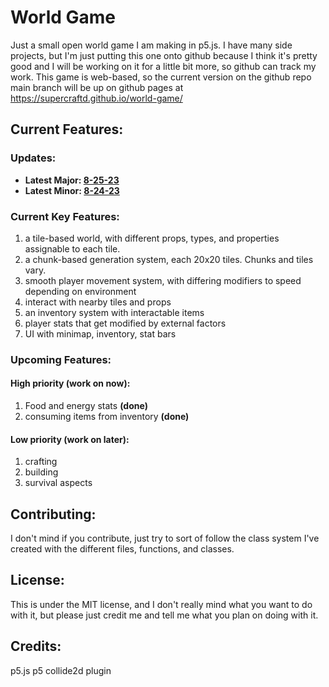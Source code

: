 # World Game
Just a small open world game I am making in p5.js. I have many side projects, but I'm just putting this one onto github because I think it's pretty good and I will be working on it for a little bit more, so github can track my work. This game is web-based, so the current version on the github repo main branch will be up on github pages at https://supercraftd.github.io/world-game/


## Current Features:

### Updates:
* **Latest Major: [8-25-23](updates/8-25-23.md)**
* **Latest Minor: [8-24-23](updates/8-24-23-iii.md)**

### Current Key Features:
1. a tile-based world, with different props, types, and properties assignable to each tile.
2. a chunk-based generation system, each 20x20 tiles. Chunks and tiles vary.
3. smooth player movement system, with differing modifiers to speed depending on environment
4. interact with nearby tiles and props
5. an inventory system with interactable items
6. player stats that get modified by external factors
7. UI with minimap, inventory, stat bars

### Upcoming Features:
#### High priority (work on now):
1. Food and energy stats **(done)**
2. consuming items from inventory **(done)**
#### Low priority (work on later):
1. crafting
2. building
3. survival aspects

## Contributing:
I don't mind if you contribute, just try to sort of follow the class system I've created with the different files, functions, and classes.

## License:
This is under the MIT license, and I don't really mind what you want to do with it, but please just credit me and tell me what you plan on doing with it.

## Credits:
p5.js
p5 collide2d plugin
